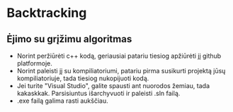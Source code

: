 # Backtracking
## Ėjimo su grįžimu algoritmas
* Norint peržiūrėti c++ kodą, geriausiai patariu tiesiog apžiūrėti jį github platformoje.
* Norint paleisti jį su kompiliatoriumi, patariu pirma susikurti projektą jūsų kompiliatoriuje, tada tiesiog nukopijuoti kodą.
* Jei turite "Visual Studio", galite spausti ant nuorodos žemiau, tada kakaskkak. Parsisiuntus išarchyvuoti ir paleisti .sln failą.
* .exe failą galima rasti aukščiau.
